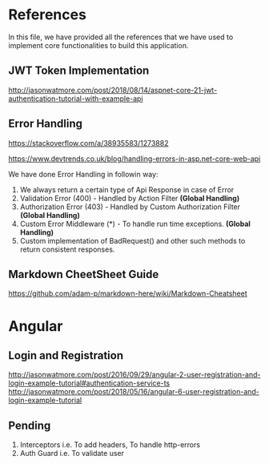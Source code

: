 # References
In this file, we have provided all the references that we have used to implement core functionalities to build this application.
## JWT Token Implementation
http://jasonwatmore.com/post/2018/08/14/aspnet-core-21-jwt-authentication-tutorial-with-example-api

## Error Handling

https://stackoverflow.com/a/38935583/1273882

https://www.devtrends.co.uk/blog/handling-errors-in-asp.net-core-web-api

We have done Error Handling in followin way:
1. We always return a certain type of Api Response in case of Error
2. Validation Error (400) - Handled by Action Filter **(Global Handling)**
3. Authorization Error (403) - Handled by Custom Authorization Filter **(Global Handling)**
4. Custom Error Middleware (*) - To handle run time exceptions. **(Global Handling)**
5. Custom implementation of BadRequest() and other such methods to return consistent responses.

## Markdown CheetSheet Guide
https://github.com/adam-p/markdown-here/wiki/Markdown-Cheatsheet

# Angular

## Login and Registration
http://jasonwatmore.com/post/2016/09/29/angular-2-user-registration-and-login-example-tutorial#authentication-service-ts
http://jasonwatmore.com/post/2018/05/16/angular-6-user-registration-and-login-example-tutorial

## Pending
1. Interceptors i.e. To add headers, To handle http-errors
2. Auth Guard i.e. To validate user
